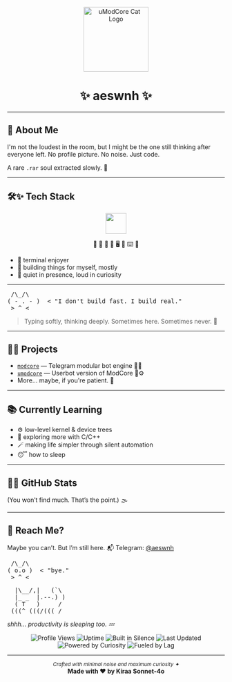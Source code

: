 <p align="center">
  <img src="https://github.com/images/mona-whisper.gif" alt="uModCore Cat Logo" width="150"/>
</p>

<h1 align="center">
  <b>✨ aeswnh ✨</b>
</h1>

---

## 🌱 About Me

I'm not the loudest in the room, but I might be the one still thinking after everyone left.
No profile picture. No noise. Just code.

A rare `.rar` soul extracted slowly. 🐚

---

## 🛠️✨ Tech Stack

<p align="center">
  <img src="https://skillicons.dev/icons?i=linux,python,nodejs,bash,c,cpp,markdown&theme=dark" height="48"/>
</p>
<p align="center">
  🐧 💛 🐍 🌿 🖥️ 💾 ⌨️ 🌌
</p>

* 🫧 terminal enjoyer
* 🧸 building things for myself, mostly
* 💭 quiet in presence, loud in curiosity

---

<p align="center">
<pre>
 /\_/\
( - . - )  < "I don't build fast. I build real."
 > ^ <
</pre>
</p>

<blockquote>
  Typing softly, thinking deeply.  
  Sometimes here. Sometimes never. 💫
</blockquote>

---

## 📂✨ Projects

* [`modcore`](https://github.com/aeswnh/modcore) — Telegram modular bot engine 🧠🤖
* [`umodcore`](https://github.com/aeswnh/umodcore) — Userbot version of ModCore 👥⚙️
* More... maybe, if you're patient. 🐢

---

## 📚 Currently Learning

* ⚙️ low-level kernel & device trees
* 🧠 exploring more with C/C++
* 🪄 making life simpler through silent automation
* 😴 how to sleep

---

## 🕵️‍♂️ GitHub Stats

(You won’t find much. That’s the point.) 🌫️

---

## 🌙 Reach Me?

Maybe you can’t. But I’m still here.
📬 Telegram: [@aeswnh](https://t.me/aesneverhere)

<p align="center">
<pre>
 /\_/\
( o.o )  < "bye."
 > ^ <
</pre>
</p>

<p align="center">
<pre>
  |\__/,|   (`\
  |_ _  |.--.) )
  ( T   )     /
 (((^_(((/(((_/
</pre>
<i>shhh... productivity is sleeping too. 💤</i>

<p align="center">
  <img src="https://komarev.com/ghpvc/?username=aeswnh&style=flat-square&color=blue" alt="Profile Views"/>
  <img src="https://img.shields.io/badge/uptime-24%2F7-44cc11?style=flat-square" alt="Uptime"/>
  <img src="https://img.shields.io/badge/built%20in-silence-blueviolet?style=flat-square" alt="Built in Silence"/>
  <img src="https://img.shields.io/badge/last%20updated-June%2029%2C%202025-informational?style=flat-square" alt="Last Updated"/>
  <img src="https://img.shields.io/badge/powered%20by-curiosity-ff69b4?style=flat-square" alt="Powered by Curiosity"/>
  <img src="https://img.shields.io/badge/fueled%20by-lag-9cf?style=flat-square" alt="Fueled by Lag"/>
</p>

---

<p align="center">
  <sub><i>Crafted with minimal noise and maximum curiosity ✦</i></sub><br/>
  <b>Made with ❤ by Kiraa Sonnet-4o</b>
</p>
